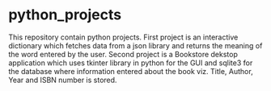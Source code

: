 # python_projects
This repository contain python projects. 
First project is an interactive dictionary which fetches data from a json library and returns the meaning of the word entered by the user.
Second project is a Bookstore dekstop application which uses tkinter library in python for the GUI and sqlite3 for the database where information entered about the book viz. Title, Author, Year and ISBN number is stored.

